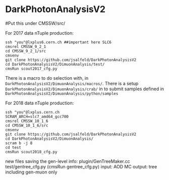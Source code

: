 # DarkPhotonAnalysisV2
#Put this under CMSSW/src/

For 2017 data nTuple production:
```
ssh "you"@lxplus6.cern.ch ##important here SLC6
cmsrel CMSSW_9_2_1
cd CMSSW_9_2_1/src
cmsenv
git clone https://github.com/jsalfeld/DarkPhotonAnalysisV2
cd DarkPhotonAnalysisV2/DimuonAnalysis/test/
cmsRun scout2017_cfg.py
```
There is a macro to do selection with, in ```DarkPhotonAnalysisV2/DimuonAnalysis/macros/```. There is a setup ```DarkPhotonAnalysisV2/DimuonAnalysis/crab/``` in to submit samples defined in ```DarkPhotonAnalysisV2/DimuonAnalysis/python/samples``` 


For 2018 data nTuple production:
```
ssh "you"@lxplus.cern.ch
SCRAM_ARCH=slc7_amd64_gcc700
cmsrel CMSSW_10_1_6
cd CMSSW_10_1_6/src
cmsenv
git clone https://github.com/jsalfeld/DarkPhotonAnalysisV2
cd DarkPhotonAnalysisV2/DimuonAnalysis/
scram b -j 8
cd test
cmsRun scout2018_cfg.py
```

new files saving the gen-level info: 
plugin/GenTreeMaker.cc
test/gentree_cfg.py (cmsRun gentree_cfg.py)
input: AOD MC
output: tree including gen-muon only
